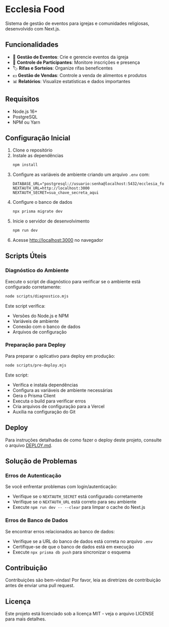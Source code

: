 # Ecclesia Food

Sistema de gestão de eventos para igrejas e comunidades religiosas, desenvolvido com Next.js.

## Funcionalidades

- 📅 **Gestão de Eventos**: Crie e gerencie eventos da igreja
- 🎫 **Controle de Participantes**: Monitore inscrições e presença
- 🏷️ **Rifas e Sorteios**: Organize rifas beneficentes
- 💵 **Gestão de Vendas**: Controle a venda de alimentos e produtos
- 📊 **Relatórios**: Visualize estatísticas e dados importantes

## Requisitos

- Node.js 16+
- PostgreSQL
- NPM ou Yarn

## Configuração Inicial

1. Clone o repositório
2. Instale as dependências
   ```bash
   npm install
   ```
3. Configure as variáveis de ambiente criando um arquivo `.env` com:
   ```
   DATABASE_URL="postgresql://usuario:senha@localhost:5432/ecclesia_food"
   NEXTAUTH_URL=http://localhost:3000
   NEXTAUTH_SECRET=sua_chave_secreta_aqui
   ```
4. Configure o banco de dados
   ```bash
   npx prisma migrate dev
   ```
5. Inicie o servidor de desenvolvimento
   ```bash
   npm run dev
   ```
6. Acesse [http://localhost:3000](http://localhost:3000) no navegador

## Scripts Úteis

### Diagnóstico do Ambiente

Execute o script de diagnóstico para verificar se o ambiente está configurado corretamente:

```bash
node scripts/diagnostico.mjs
```

Este script verifica:
- Versões do Node.js e NPM
- Variáveis de ambiente
- Conexão com o banco de dados
- Arquivos de configuração

### Preparação para Deploy

Para preparar o aplicativo para deploy em produção:

```bash
node scripts/pre-deploy.mjs
```

Este script:
- Verifica e instala dependências
- Configura as variáveis de ambiente necessárias
- Gera o Prisma Client
- Executa o build para verificar erros
- Cria arquivos de configuração para a Vercel
- Auxilia na configuração do Git

## Deploy

Para instruções detalhadas de como fazer o deploy deste projeto, consulte o arquivo [DEPLOY.md](./DEPLOY.md).

## Solução de Problemas

### Erros de Autenticação

Se você enfrentar problemas com login/autenticação:
- Verifique se o `NEXTAUTH_SECRET` está configurado corretamente
- Verifique se o `NEXTAUTH_URL` está correto para seu ambiente
- Execute `npm run dev -- --clear` para limpar o cache do Next.js

### Erros de Banco de Dados

Se encontrar erros relacionados ao banco de dados:
- Verifique se a URL do banco de dados está correta no arquivo `.env`
- Certifique-se de que o banco de dados está em execução
- Execute `npx prisma db push` para sincronizar o esquema

## Contribuição

Contribuições são bem-vindas! Por favor, leia as diretrizes de contribuição antes de enviar uma pull request.

## Licença

Este projeto está licenciado sob a licença MIT - veja o arquivo LICENSE para mais detalhes.
